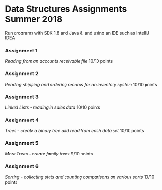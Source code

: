 # Data Structures Assignments Summer 2018

Run programs with SDK 1.8 and Java 8, and using an IDE such as IntelliJ IDEA

### Assignment 1

*Reading from an accounts receivable file*
10/10 points

### Assignment 2

*Reading shipping and ordering records for an inventory system*
10/10 points

### Assignment 3

*Linked Lists - reading in sales data*
10/10 points

### Assignment 4

*Trees - create a binary tree and read from each data set*
10/10 points

### Assignment 5

*More Trees - create family trees*
9/10 points

### Assignment 6

*Sorting - collecting stats and counting comparisons on various sorts*
10/10 points

